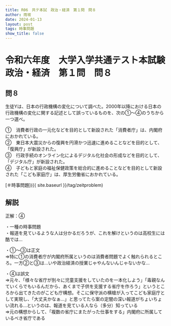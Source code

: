 ```yaml
---
title: R06　共テ本試　政治・経済　第１問　問８
author: 雨坂
date: 2024-01-13
layout: post
tags: 時事問題
show_title: false
---
```

  
# 令和六年度　大学入学共通テスト本試験　政治・経済　第１問　問８  

## 問８  
生徒Yは、日本の行政機構の変化について調べた。2000年以降における日本の行政機構の変化に関する記述として誤っているものを、次の①〜④のうちから一つ選べ。  
  
①　消費者行政の一元化などを目的として新設された「消費者庁」は、内閣府におかれている。  
②　東日本大震災からの復興を円滑かつ迅速に進めることなどを目的として、「復興庁」が新設された。  
③　行政手続のオンライン化によるデジタル化社会の形成などを目的として、「デジタル庁」が新設された。  
④　子どもと家庭の福祉保健政策を総合的に進めることなどを目的として新設された「こども家庭庁」は、厚生労働省におかれている。  
  
[＃時事問題]({{ site.baseurl }}/tag/zeitproblem)  
  
## 解説  
正解：④  
  
・一種の時事問題  
・報道を見ているような人は分かるだろうが、これを解けというのは高校生には酷では…  
  
・①～③は正文  
⇒特に①の消費者庁が内閣府所属というのは消費者問題でよく触れられるところ。一方②と③は…いや政治経済の授業じゃやんないんじゃないかな…  
  
・④は誤文  
⇒元々、「様々な省庁が別々に児童支援をしていたのを一本化しよう」「毒親なんていくらでもいるんだから、あくまで子供を支援する省庁を作ろう」というところから出てきたのがこども庁構想。そこに保守派の横槍が入ってこども家庭庁として実現し、「大丈夫かなぁ…」と思ってたら案の定闇の深い報道がちょいちょい流れる…というのは、報道を見ている人なら（多分）知っている  
⇒元の構想からして、「複数の省庁にまたがった仕事をする」内閣府に所属しているべき省庁である  